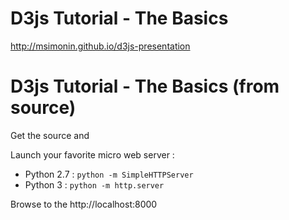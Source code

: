 # D3js Tutorial - The Basics 

http://msimonin.github.io/d3js-presentation

# D3js Tutorial - The Basics (from source)

Get the source and

Launch your favorite micro web server : 

* Python 2.7 : ```python -m SimpleHTTPServer```
* Python 3   :  ```python -m http.server```

Browse to the http://localhost:8000

